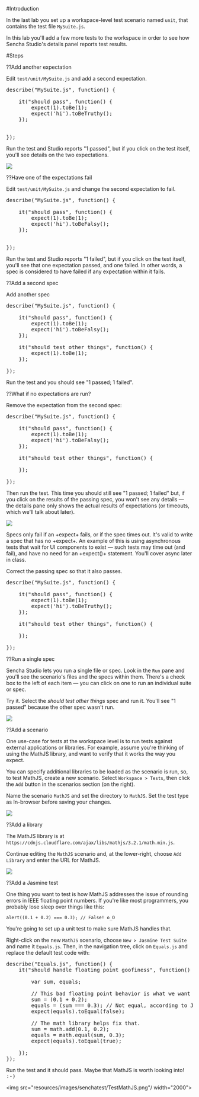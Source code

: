 #Introduction

In the last lab you set up a workspace-level test scenario named `unit`, that
contains the test file `MySuite.js`.

In this lab you'll add a few more tests to the workspace in order to 
see how Sencha Studio's details panel reports test results.

#Steps



??Add another expectation

Edit `test/unit/MySuite.js` and add a second expectation.

<pre class="runnable readonly 200">
describe("MySuite.js", function() {
    
    it("should pass", function() {
        expect(1).toBe(1);
        expect('hi').toBeTruthy();
    });

    
});</pre>

Run the test and Studio reports "1 passed", but if you click on the test itself, you'll see details
on the two expectations.

<img src="resources/images/senchatest/OnePassTwoExpects.png">


??Have one of the expectations fail

Edit `test/unit/MySuite.js` and change the second expectation to fail.

<pre class="runnable readonly 200">
describe("MySuite.js", function() {
    
    it("should pass", function() {
        expect(1).toBe(1);
        expect('hi').toBeFalsy();
    });

    
});</pre>

Run the test and Studio reports "1 failed", but if you click on the test itself, you'll see that
one expectation passed, and one failed. In other words, a spec is considered to have failed if any
expectation within it fails. 

??Add a second spec

Add another spec

<pre class="runnable readonly 260">
describe("MySuite.js", function() {
    
    it("should pass", function() {
        expect(1).toBe(1);
        expect('hi').toBeFalsy();
    });
    
    it("should test other things", function() {
        expect(1).toBe(1);
    });
    
});</pre>

Run the test and you should see "1 passed; 1 failed".


??What if no expectations are run?

Remove the expectation from the second spec:

<pre class="runnable readonly 260">
describe("MySuite.js", function() {
    
    it("should pass", function() {
        expect(1).toBe(1);
        expect('hi').toBeFalsy();
    });
    
    it("should test other things", function() {

    });
    
});</pre>

Then run the test. This time you should still see "1 passed; 1 failed" but, if you 
click on the results of the passing spec, you won't see any details &mdash; the details pane only
shows the actual results of expectations (or timeouts, which we'll talk about later).

<img src="resources/images/senchatest/NoExpectation.png">

Specs only fail if an +expect+ fails, or if the spec times out. It's valid to write 
a spec that has no +expect+. An example of this is using asynchronous tests that
wait for UI components to exist &mdash; such tests may time out (and fail), and have no need for an +expect()+ statement. You'll cover async later in class.

Correct the passing spec so that it also passes.

<pre class="runnable readonly 200">
describe("MySuite.js", function() {
    
    it("should pass", function() {
        expect(1).toBe(1);
        expect('hi').toBeTruthy();
    });

    it("should test other things", function() {

    });
    
});</pre>

??Run a single spec

Sencha Studio lets you run a single file or spec. Look in the `Run` pane and 
you'll see the scenario's files and the specs within them. There's a check box
to the left of each item &mdash; you can click on one to run an individual suite or spec.

Try it. Select the *should test other things* spec and run it. You'll see "1 passed"
because the other spec wasn't run. 

<img src="resources/images/senchatest/RunIndividualSpec.png"/>


??Add a scenario

One use-case for tests at the workspace level is to run tests against external applications or libraries.
For example, assume you're thinking of using the MathJS library, and want to verify that it
works the way you expect.

You can specify additional libraries to be loaded as the scenario is run, so, to test MathJS, create a new scenario. Select `Workspace > Tests`, 
then click the `Add` button in the scenarios section (on the right).

Name the scenario `MathJS` and set the directory to `MathJS`. Set the test type as In-browser before saving your changes.

<img src="resources/images/senchatest/AddMathJsTestScenario.png"/>

??Add a library

The MathJS library is at `https://cdnjs.cloudflare.com/ajax/libs/mathjs/3.2.1/math.min.js`.

Continue editing the `MathJS` scenario and, at the lower-right, choose `Add Library` and enter the
URL for MathJS.

<img src="resources/images/senchatest/SetMathJsLibrary.png"/>

??Add a Jasmine test

One thing you want to test is how MathJS addresses the issue of rounding errors in IEEE floating 
point numbers. If you're like most programmers, you probably lose sleep over things like this:

    alert((0.1 + 0.2) === 0.3); // False! o_O

You're going to set up a unit test to make sure MathJS handles that. 

Right-click on the new `MathJS` scenario, choose `New > Jasmine Test Suite` and name it `Equals.js`. Then, in the navigation tree, 
click on `Equals.js` and replace the default test code with:

<pre class="runnable readonly 300">
describe("Equals.js", function() {
    it("should handle floating point goofiness", function() {

        var sum, equals;
        
        // This bad floating point behavior is what we want to avoid.
        sum = (0.1 + 0.2);
        equals = (sum === 0.3); // Not equal, according to JavaScript IEEE 754
        expect(equals).toEqual(false);

        // The math library helps fix that.
        sum = math.add(0.1, 0.2);
        equals = math.equal(sum, 0.3);
        expect(equals).toEqual(true);

    });
});</pre>



Run the test and it should pass. Maybe that MathJS is worth looking into! <tt>:-)</tt>


<img src="resources/images/senchatest/TestMathJS.png"/ width="2000">
